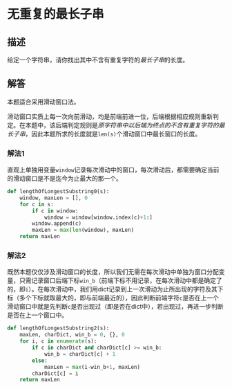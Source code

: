 # 无重复的最长子串
## 描述
给定一个字符串，请你找出其中不含有重复字符的*最长子串*的长度。
## 解答
本题适合采用滑动窗口法。

滑动窗口实质上每一次向前滑动，均是前端前进一位，后端根据相应规则重新判定。在本题中，该后端判定规则是*原字符串中以后端为终点的不含有重复字符的最长子串*，因此本题所求的长度就是`len(s)`个滑动窗口中最长窗口的长度。

### 解法1
直观上单独用变量`window`记录每次滑动中的窗口，每次滑动后，都需要确定当前的滑动窗口是不是迄今为止最大的那一个。



```python
def lengthOfLongestSubstring0(s):
    window, maxLen = [], 0
    for c in s:
        if c in window:
            window = window[window.index(c)+1:]
        window.append(c)
        maxLen = max(len(window), maxLen)
    return maxLen
```

### 解法2
既然本题仅仅涉及滑动窗口的长度，所以我们无需在每次滑动中单独为窗口分配变量，只需记录窗口后端下标`win_b`（前端下标不用记录，在每次滑动中都是确定了的，即`i`）。在每次滑动中，我们用dict记录到上一次滑动为止所出现的字符及其下标（多个下标就取最大的，即与前端最近的），因此判断前端字符`c`是否在上一个滑动窗口中就是先判断`c`是否出现过（即是否在dict中），若出现过，再进一步判断是否在上一个窗口中。


```python
def lengthOfLongestSubstring2(s):
    maxLen, charDict, win_b = 0, {}, 0
    for i, c in enumerate(s):
        if c in charDict and charDict[c] >= win_b:
            win_b = charDict[c] + 1
        else:
            maxLen = max(i-win_b+1, maxLen)
        charDict[c] = i
    return maxLen
```
